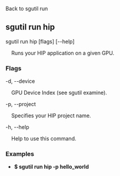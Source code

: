 Back to sgutil run


## sgutil run hip

sgutil run hip [flags] [--help]

  &nbsp; &nbsp; Runs your HIP application on a given GPU.


### Flags
-d, --device 

  &nbsp; &nbsp; GPU Device Index (see sgutil examine).


-p, --project

  &nbsp; &nbsp; Specifies your HIP project name.


-h, --help

  &nbsp; &nbsp; Help to use this command.


### Examples
* **$ sgutil run hip -p hello_world**

